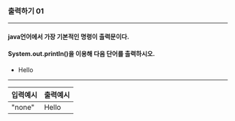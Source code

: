 ### 출력하기 01

***

#### java언어에서 가장 기본적인 명령이 출력문이다.
#### System.out.println()을 이용해 다음 단어를 출력하시오.

* Hello

***

입력예시|출력예시
|:--   |:--
 "none"| Hello|
